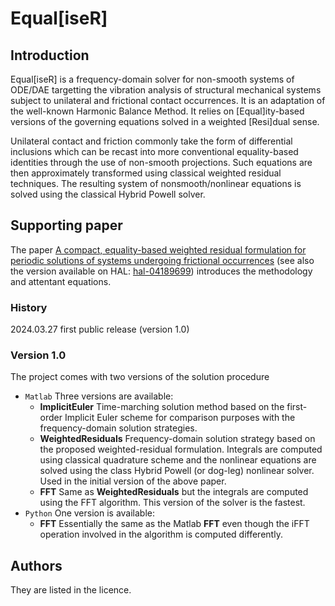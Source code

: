 # Equal[iseR]

## Introduction
Equal[iseR] is a frequency-domain solver for non-smooth systems of ODE/DAE targetting the vibration analysis of structural mechanical systems subject to unilateral and frictional contact occurrences. It is an adaptation of the well-known Harmonic Balance Method. It relies on [Equal]ity-based versions of the governing equations solved in a weighted [Resi]dual sense.

Unilateral contact and friction commonly take the form of differential inclusions which can be recast into more conventional equality-based identities through the use of non-smooth projections. Such equations are then approximately transformed using classical weighted residual techniques. The resulting system of nonsmooth/nonlinear equations is solved using the classical Hybrid Powell solver.

## Supporting paper
The paper [A compact, equality-based weighted residual formulation for periodic solutions of systems undergoing frictional occurrences](https://doi.org/10.25518/2684-6500.190) (see also the version available on HAL: [hal-04189699](https://hal.science/hal-04189699)) introduces the methodology and attentant equations.

### History
2024.03.27 first public release (version 1.0)

### Version 1.0
The project comes with two versions of the solution procedure

* `Matlab` Three versions are available:
    * __ImplicitEuler__ Time-marching solution method based on the first-order Implicit Euler scheme for comparison purposes with the frequency-domain solution strategies.
    * __WeightedResiduals__ Frequency-domain solution strategy based on the proposed weighted-residual formulation. Integrals are computed using classical quadrature scheme and the nonlinear equations are solved using the class Hybrid Powell (or dog-leg) nonlinear solver. Used in the initial version of the above paper.
    * __FFT__ Same as __WeightedResiduals__ but the integrals are computed using the FFT algorithm. This version of the solver is the fastest.
* `Python` One version is available:
   * __FFT__ Essentially the same as the Matlab __FFT__ even though the iFFT operation involved in the algorithm is computed differently. 

## Authors
They are listed in the licence.
